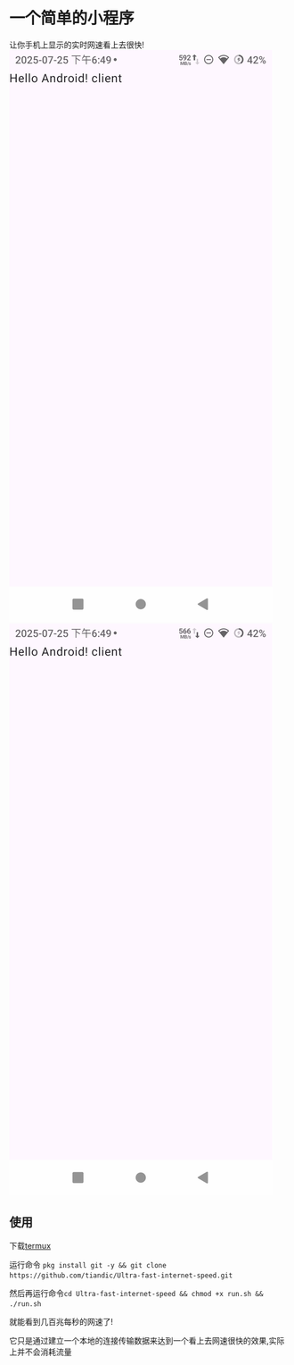 <!--
 * @encode: utf-8
 * @Date: 2025-07-25 18:50:56
 * @LastEditTime: 2025-07-25 19:28:50
 * @FilePath: /Ultra-fast internet speed/README.md
-->
# 一个简单的小程序
让你手机上显示的实时网速看上去很快!
![示例图片](./Screenshot_20250725-184911021.jpg)
![示例图片](./Screenshot_20250725-184921243.jpg)

## 使用
下载[termux](https://github.com/termux/termux-app/releases/)

运行命令 `pkg install git -y && git clone https://github.com/tiandic/Ultra-fast-internet-speed.git`

然后再运行命令`cd Ultra-fast-internet-speed && chmod +x run.sh && ./run.sh`

就能看到几百兆每秒的网速了!

它只是通过建立一个本地的连接传输数据来达到一个看上去网速很快的效果,实际上并不会消耗流量